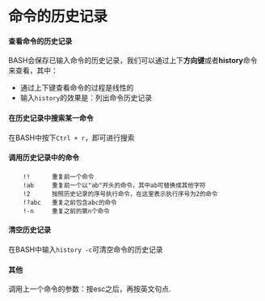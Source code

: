 # 命令的历史记录

#### 查看命令的历史记录
BASH会保存已输入命令的历史记录，我们可以通过上下**方向键**或者**history**命令来查看，其中：
* 通过上下键查看命令的过程是线性的
* 输入```history```的效果是：列出命令历史记录

#### 在历史记录中搜索某一命令

在BASH中按下```Ctrl + r```，即可进行搜索

#### 调用历史记录中的命令

        !!      重复前一个命令
    	!ab     重复前一个以"ab"开头的命令，其中ab可替换成其他字符
    	!2      按照历史记录的序号执行命令，在这里表示执行序号为2的命令
    	!?abc   重复之前包含abc的命令
    	!-n 	重复之前的第n个命令
    	
#### 清空历史记录

在BASH中输入```history -c```可清空命令的历史记录

#### 其他

调用上一个命令的参数：按esc之后，再按英文句点.